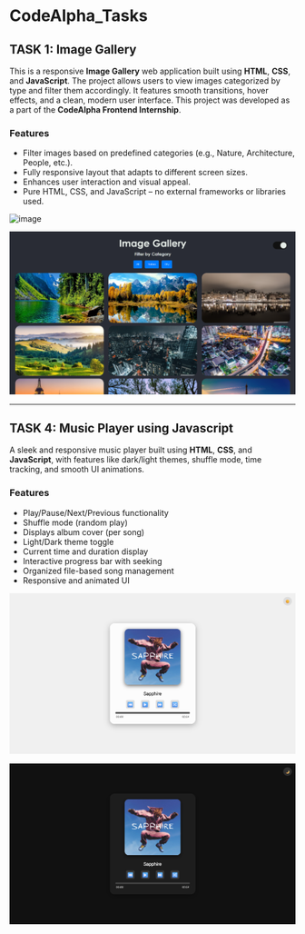# CodeAlpha_Tasks

## TASK 1: Image Gallery

This is a responsive **Image Gallery** web application built using **HTML**, **CSS**, and **JavaScript**. The project allows users to view images categorized by type and filter them accordingly. It features smooth transitions, hover effects, and a clean, modern user interface. This project was developed as a part of the **CodeAlpha Frontend Internship**.

### Features

- Filter images based on predefined categories (e.g., Nature, Architecture, People, etc.).
- Fully responsive layout that adapts to different screen sizes.
- Enhances user interaction and visual appeal.
- Pure HTML, CSS, and JavaScript – no external frameworks or libraries used.

<img width="1895" height="1079" alt="image" src="https://github.com/user-attachments/assets/5a03b43b-8ab1-4ddd-afa2-41209a2eb73c" />

![ImageGalleryDarkMode](image-1.png)

---

## TASK 4: Music Player using Javascript

A sleek and responsive music player built using **HTML**, **CSS**, and **JavaScript**, with features like dark/light themes, shuffle mode, time tracking, and smooth UI animations.

### Features

- Play/Pause/Next/Previous functionality
- Shuffle mode (random play)
- Displays album cover (per song)
- Light/Dark theme toggle
- Current time and duration display
- Interactive progress bar with seeking
- Organized file-based song management
- Responsive and animated UI

![MusicPlayerLightMode](image-2.png)

![MusicPlayerDarkMode](image-3.png)
